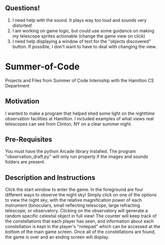 ## Questions! 
1. I need help with the sound. It plays way too loud and sounds very distorted!
2. I am working on game logic, but could use some guidance on making my telescope sprites actionable (change the game view on click)
3. I need help displaying a window of text for the "objects discovered" button. If possible, I don't want to have to deal with changing the view. 


# Summer-of-Code
Projects and Files from Summer of Code Internship with the Hamilton CS Department

## Motivation
I wanted to make a program that helped shed some light on the nighttime observation facilities at Hamilton. I included examples of what views real telescopes can see from Clinton, NY on a clear summer night. 

## Pre-Requisites 
You must have the python Arcade library installed. The program "observation_draft.py" will only run properly if the images and sounds folders are present. 

## Description and Instructions
Click the start window to enter the game. In the foreground are four different ways to 
observe the night sky! Simply click on one of the options to view the night sky, with the relative magnification power of each instrument (binoculars, small reflecting telescope, large refracting telescope, or observatory. Clicking on the observatory will generate a random specific celesital object in full view! The counter will keep track of the constellations that each player has seen, and information about each constellation is kept in the player's "notepad" which can be accessed at the bottom of the main game screen. Once all of the constellations are found, the game is over and an ending screen will display. 



